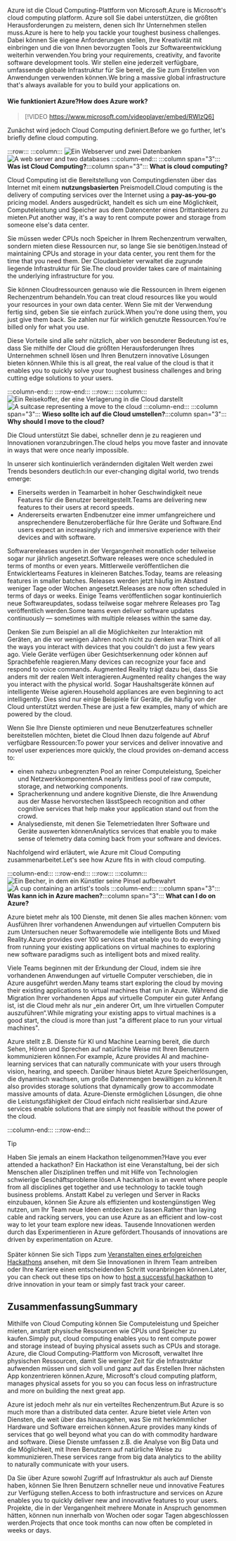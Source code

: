 <span data-ttu-id="3f97f-101">Azure ist die Cloud Computing-Plattform von Microsoft.</span><span class="sxs-lookup"><span data-stu-id="3f97f-101">Azure is Microsoft's cloud computing platform.</span></span> <span data-ttu-id="3f97f-102">Azure soll Sie dabei unterstützen, die größten Herausforderungen zu meistern, denen sich Ihr Unternehmen stellen muss.</span><span class="sxs-lookup"><span data-stu-id="3f97f-102">Azure is here to help you tackle your toughest business challenges.</span></span> <span data-ttu-id="3f97f-103">Dabei können Sie eigene Anforderungen stellen, Ihre Kreativität mit einbringen und die von Ihnen bevorzugten Tools zur Softwareentwicklung weiterhin verwenden.</span><span class="sxs-lookup"><span data-stu-id="3f97f-103">You bring your requirements, creativity, and favorite software development tools.</span></span> <span data-ttu-id="3f97f-104">Wir stellen eine jederzeit verfügbare, umfassende globale Infrastruktur für Sie bereit, die Sie zum Erstellen von Anwendungen verwenden können.</span><span class="sxs-lookup"><span data-stu-id="3f97f-104">We bring a massive global infrastructure that's always available for you to build your applications on.</span></span>

#### <a name="how-does-azure-work"></a><span data-ttu-id="3f97f-105">Wie funktioniert Azure?</span><span class="sxs-lookup"><span data-stu-id="3f97f-105">How does Azure work?</span></span>

> [!VIDEO https://www.microsoft.com/videoplayer/embed/RWlzQ6]

<span data-ttu-id="3f97f-106">Zunächst wird jedoch Cloud Computing definiert.</span><span class="sxs-lookup"><span data-stu-id="3f97f-106">Before we go further, let's briefly define cloud computing.</span></span>

:::row:::
  :::column:::
    <span data-ttu-id="3f97f-107">![Ein Webserver und zwei Datenbanken](../media/2-cloud-computing.png)</span><span class="sxs-lookup"><span data-stu-id="3f97f-107">![A web server and two databases](../media/2-cloud-computing.png)</span></span>
  :::column-end:::
    <span data-ttu-id="3f97f-108">:::column span="3"::: **Was ist Cloud Computing?**</span><span class="sxs-lookup"><span data-stu-id="3f97f-108">:::column span="3"::: **What is cloud computing?**</span></span>

<span data-ttu-id="3f97f-109">Cloud Computing ist die Bereitstellung von Computingdiensten über das Internet mit einem **nutzungsbasierten** Preismodell.</span><span class="sxs-lookup"><span data-stu-id="3f97f-109">Cloud computing is the delivery of computing services over the Internet using a **pay-as-you-go** pricing model.</span></span> <span data-ttu-id="3f97f-110">Anders ausgedrückt, handelt es sich um eine Möglichkeit, Computeleistung und Speicher aus dem Datencenter eines Drittanbieters zu mieten.</span><span class="sxs-lookup"><span data-stu-id="3f97f-110">Put another way, it's a way to rent compute power and storage from someone else's data center.</span></span>

<span data-ttu-id="3f97f-111">Sie müssen weder CPUs noch Speicher in Ihrem Rechenzentrum verwalten, sondern mieten diese Ressourcen nur, so lange Sie sie benötigen.</span><span class="sxs-lookup"><span data-stu-id="3f97f-111">Instead of maintaining CPUs and storage in your data center, you rent them for the time that you need them.</span></span> <span data-ttu-id="3f97f-112">Der Cloudanbieter verwaltet die zugrunde liegende Infrastruktur für Sie.</span><span class="sxs-lookup"><span data-stu-id="3f97f-112">The cloud provider takes care of maintaining the underlying infrastructure for you.</span></span>

<span data-ttu-id="3f97f-113">Sie können Cloudressourcen genauso wie die Ressourcen in Ihrem eigenen Rechenzentrum behandeln.</span><span class="sxs-lookup"><span data-stu-id="3f97f-113">You can treat cloud resources like you would your resources in your own data center.</span></span> <span data-ttu-id="3f97f-114">Wenn Sie mit der Verwendung fertig sind, geben Sie sie einfach zurück.</span><span class="sxs-lookup"><span data-stu-id="3f97f-114">When you're done using them, you just give them back.</span></span> <span data-ttu-id="3f97f-115">Sie zahlen nur für wirklich genutzte Ressourcen.</span><span class="sxs-lookup"><span data-stu-id="3f97f-115">You're billed only for what you use.</span></span>

<span data-ttu-id="3f97f-116">Diese Vorteile sind alle sehr nützlich, aber von besonderer Bedeutung ist es, dass Sie mithilfe der Cloud die größten Herausforderungen Ihres Unternehmen schnell lösen und Ihren Benutzern innovative Lösungen bieten können.</span><span class="sxs-lookup"><span data-stu-id="3f97f-116">While this is all great, the real value of the cloud is that it enables you to quickly solve your toughest business challenges and bring cutting edge solutions to your users.</span></span>

  :::column-end:::
:::row-end:::
:::row:::
  :::column:::
    <span data-ttu-id="3f97f-117">![Ein Reisekoffer, der eine Verlagerung in die Cloud darstellt](../media/2-why-cloud.png)</span><span class="sxs-lookup"><span data-stu-id="3f97f-117">![A suitcase representing a move to the cloud](../media/2-why-cloud.png)</span></span>
  :::column-end:::
    <span data-ttu-id="3f97f-118">:::column span="3"::: **Wieso sollte ich auf die Cloud umstellen?**</span><span class="sxs-lookup"><span data-stu-id="3f97f-118">:::column span="3"::: **Why should I move to the cloud?**</span></span>

<span data-ttu-id="3f97f-119">Die Cloud unterstützt Sie dabei, schneller denn je zu reagieren und Innovationen voranzubringen.</span><span class="sxs-lookup"><span data-stu-id="3f97f-119">The cloud helps you move faster and innovate in ways that were once nearly impossible.</span></span>

<span data-ttu-id="3f97f-120">In unserer sich kontinuierlich verändernden digitalen Welt werden zwei Trends besonders deutlich:</span><span class="sxs-lookup"><span data-stu-id="3f97f-120">In our ever-changing digital world, two trends emerge:</span></span>

* <span data-ttu-id="3f97f-121">Einerseits werden in Teamarbeit in hoher Geschwindigkeit neue Features für die Benutzer bereitgestellt.</span><span class="sxs-lookup"><span data-stu-id="3f97f-121">Teams are delivering new features to their users at record speeds.</span></span>
* <span data-ttu-id="3f97f-122">Andererseits erwarten Endbenutzer eine immer umfangreichere und ansprechendere Benutzeroberfläche für Ihre Geräte und Software.</span><span class="sxs-lookup"><span data-stu-id="3f97f-122">End users expect an increasingly rich and immersive experience with their devices and with software.</span></span>

<span data-ttu-id="3f97f-123">Softwarereleases wurden in der Vergangenheit monatlich oder teilweise sogar nur jährlich angesetzt.</span><span class="sxs-lookup"><span data-stu-id="3f97f-123">Software releases were once scheduled in terms of months or even years.</span></span> <span data-ttu-id="3f97f-124">Mittlerweile veröffentlichen die Entwicklerteams Features in kleineren Batches.</span><span class="sxs-lookup"><span data-stu-id="3f97f-124">Today, teams are releasing features in smaller batches.</span></span> <span data-ttu-id="3f97f-125">Releases werden jetzt häufig im Abstand weniger Tage oder Wochen angesetzt.</span><span class="sxs-lookup"><span data-stu-id="3f97f-125">Releases are now often scheduled in terms of days or weeks.</span></span> <span data-ttu-id="3f97f-126">Einige Teams veröffentlichen sogar kontinuierlich neue Softwareupdates, sodass teilweise sogar mehrere Releases pro Tag veröffentlich werden.</span><span class="sxs-lookup"><span data-stu-id="3f97f-126">Some teams even deliver software updates continuously &mdash; sometimes with multiple releases within the same day.</span></span>

<span data-ttu-id="3f97f-127">Denken Sie zum Beispiel an all die Möglichkeiten zur Interaktion mit Geräten, an die vor wenigen Jahren noch nicht zu denken war.</span><span class="sxs-lookup"><span data-stu-id="3f97f-127">Think of all the ways you interact with devices that you couldn't do just a few years ago.</span></span> <span data-ttu-id="3f97f-128">Viele Geräte verfügen über Gesichtserkennung oder können auf Sprachbefehle reagieren.</span><span class="sxs-lookup"><span data-stu-id="3f97f-128">Many devices can recognize your face and respond to voice commands.</span></span> <span data-ttu-id="3f97f-129">Augmented Reality trägt dazu bei, dass Sie anders mit der realen Welt interagieren.</span><span class="sxs-lookup"><span data-stu-id="3f97f-129">Augmented reality changes the way you interact with the physical world.</span></span> <span data-ttu-id="3f97f-130">Sogar Haushaltsgeräte können auf intelligente Weise agieren.</span><span class="sxs-lookup"><span data-stu-id="3f97f-130">Household appliances are even beginning to act intelligently.</span></span> <span data-ttu-id="3f97f-131">Dies sind nur einige Beispiele für Geräte, die häufig von der Cloud unterstützt werden.</span><span class="sxs-lookup"><span data-stu-id="3f97f-131">These are just a few examples, many of which are powered by the cloud.</span></span>

<span data-ttu-id="3f97f-132">Wenn Sie Ihre Dienste optimieren und neue Benutzerfeatures schneller bereitstellen möchten, bietet die Cloud Ihnen dazu folgende auf Abruf verfügbare Ressourcen:</span><span class="sxs-lookup"><span data-stu-id="3f97f-132">To power your services and deliver innovative and novel user experiences more quickly, the cloud provides on-demand access to:</span></span>

* <span data-ttu-id="3f97f-133">einen nahezu unbegrenzten Pool an reiner Computeleistung, Speicher und Netzwerkkomponenten</span><span class="sxs-lookup"><span data-stu-id="3f97f-133">A nearly limitless pool of raw compute, storage, and networking components.</span></span>
* <span data-ttu-id="3f97f-134">Spracherkennung und andere kognitive Dienste, die Ihre Anwendung aus der Masse hervorstechen lässt</span><span class="sxs-lookup"><span data-stu-id="3f97f-134">Speech recognition and other cognitive services that help make your application stand out from the crowd.</span></span>
* <span data-ttu-id="3f97f-135">Analysedienste, mit denen Sie Telemetriedaten Ihrer Software und Geräte auswerten können</span><span class="sxs-lookup"><span data-stu-id="3f97f-135">Analytics services that enable you to make sense of telemetry data coming back from your software and devices.</span></span>

<span data-ttu-id="3f97f-136">Nachfolgend wird erläutert, wie Azure mit Cloud Computing zusammenarbeitet.</span><span class="sxs-lookup"><span data-stu-id="3f97f-136">Let's see how Azure fits in with cloud computing.</span></span>

  :::column-end:::
:::row-end:::
:::row:::
  :::column:::
    <span data-ttu-id="3f97f-137">![Ein Becher, in dem ein Künstler seine Pinsel aufbewahrt](../media/2-azure.png)</span><span class="sxs-lookup"><span data-stu-id="3f97f-137">![A cup containing an artist's tools](../media/2-azure.png)</span></span>
  :::column-end:::
    <span data-ttu-id="3f97f-138">:::column span="3"::: **Was kann ich in Azure machen?**</span><span class="sxs-lookup"><span data-stu-id="3f97f-138">:::column span="3"::: **What can I do on Azure?**</span></span>

<span data-ttu-id="3f97f-139">Azure bietet mehr als 100 Dienste, mit denen Sie alles machen können: vom Ausführen Ihrer vorhandenen Anwendungen auf virtuellen Computern bis zum Untersuchen neuer Softwaremodelle wie intelligente Bots und Mixed Reality.</span><span class="sxs-lookup"><span data-stu-id="3f97f-139">Azure provides over 100 services that enable you to do everything from running your existing applications on virtual machines to exploring new software paradigms such as intelligent bots and mixed reality.</span></span>

<span data-ttu-id="3f97f-140">Viele Teams beginnen mit der Erkundung der Cloud, indem sie ihre vorhandenen Anwendungen auf virtuelle Computer verschieben, die in Azure ausgeführt werden.</span><span class="sxs-lookup"><span data-stu-id="3f97f-140">Many teams start exploring the cloud by moving their existing applications to virtual machines that run in Azure.</span></span> <span data-ttu-id="3f97f-141">Während die Migration Ihrer vorhandenen Apps auf virtuelle Computer ein guter Anfang ist, ist die Cloud mehr als nur „ein anderer Ort, um Ihre virtuellen Computer auszuführen“.</span><span class="sxs-lookup"><span data-stu-id="3f97f-141">While migrating your existing apps to virtual machines is a good start, the cloud is more than just "a different place to run your virtual machines".</span></span>

<span data-ttu-id="3f97f-142">Azure stellt z.B. Dienste für KI und Machine Learning bereit, die durch Sehen, Hören und Sprechen auf natürliche Weise mit Ihren Benutzern kommunizieren können.</span><span class="sxs-lookup"><span data-stu-id="3f97f-142">For example, Azure provides AI and machine-learning services that can naturally communicate with your users through vision, hearing, and speech.</span></span> <span data-ttu-id="3f97f-143">Darüber hinaus bietet Azure Speicherlösungen, die dynamisch wachsen, um große Datenmengen bewältigen zu können.</span><span class="sxs-lookup"><span data-stu-id="3f97f-143">It also provides storage solutions that dynamically grow to accommodate massive amounts of data.</span></span> <span data-ttu-id="3f97f-144">Azure-Dienste ermöglichen Lösungen, die ohne die Leistungsfähigkeit der Cloud einfach nicht realisierbar sind.</span><span class="sxs-lookup"><span data-stu-id="3f97f-144">Azure services enable solutions that are simply not feasible without the power of the cloud.</span></span>

  :::column-end:::
:::row-end:::

> [!TIP]
> <span data-ttu-id="3f97f-145">Haben Sie jemals an einem Hackathon teilgenommen?</span><span class="sxs-lookup"><span data-stu-id="3f97f-145">Have you ever attended a hackathon?</span></span> <span data-ttu-id="3f97f-146">Ein Hackathon ist eine Veranstaltung, bei der sich Menschen aller Disziplinen treffen und mit Hilfe von Technologien schwierige Geschäftsprobleme lösen.</span><span class="sxs-lookup"><span data-stu-id="3f97f-146">A hackathon is an event where people from all disciplines get together and use technology to tackle tough business problems.</span></span> <span data-ttu-id="3f97f-147">Anstatt Kabel zu verlegen und Server in Racks einzubauen, können Sie Azure als effizienten und kostengünstigen Weg nutzen, um Ihr Team neue Ideen entdecken zu lassen.</span><span class="sxs-lookup"><span data-stu-id="3f97f-147">Rather than laying cable and racking servers, you can use Azure as an efficient and low-cost way to let your team explore new ideas.</span></span> <span data-ttu-id="3f97f-148">Tausende Innovationen werden durch das Experimentieren in Azure gefördert.</span><span class="sxs-lookup"><span data-stu-id="3f97f-148">Thousands of innovations are driven by experimentation on Azure.</span></span><br><br><span data-ttu-id="3f97f-149">Später können Sie sich Tipps zum [Veranstalten eines erfolgreichen Hackathons](https://blogs.msdn.microsoft.com/uk_faculty_connection/2017/06/19/hosting-and-performing-hackathons/?azure-portal=true) ansehen, mit dem Sie Innovationen in Ihrem Team antreiben oder Ihre Karriere einen entscheidenden Schritt voranbringen können.</span><span class="sxs-lookup"><span data-stu-id="3f97f-149">Later, you can check out these tips on how to [host a successful hackathon](https://blogs.msdn.microsoft.com/uk_faculty_connection/2017/06/19/hosting-and-performing-hackathons/?azure-portal=true) to drive innovation in your team or simply fast track your career.</span></span>

## <a name="summary"></a><span data-ttu-id="3f97f-150">Zusammenfassung</span><span class="sxs-lookup"><span data-stu-id="3f97f-150">Summary</span></span>

<span data-ttu-id="3f97f-151">Mithilfe von Cloud Computing können Sie Computeleistung und Speicher mieten, anstatt physische Ressourcen wie CPUs und Speicher zu kaufen.</span><span class="sxs-lookup"><span data-stu-id="3f97f-151">Simply put, cloud computing enables you to rent compute power and storage instead of buying physical assets such as CPUs and storage.</span></span> <span data-ttu-id="3f97f-152">Azure, die Cloud Computing-Plattform von Microsoft, verwaltet Ihre physischen Ressourcen, damit Sie weniger Zeit für die Infrastruktur aufwenden müssen und sich voll und ganz auf das Erstellen Ihrer nächsten App konzentrieren können.</span><span class="sxs-lookup"><span data-stu-id="3f97f-152">Azure, Microsoft's cloud computing platform, manages physical assets for you so you can focus less on infrastructure and more on building the next great app.</span></span>

<span data-ttu-id="3f97f-153">Azure ist jedoch mehr als nur ein verteiltes Rechenzentrum.</span><span class="sxs-lookup"><span data-stu-id="3f97f-153">But Azure is so much more than a distributed data center.</span></span> <span data-ttu-id="3f97f-154">Azure bietet viele Arten von Diensten, die weit über das hinausgehen, was Sie mit herkömmlicher Hardware und Software erreichen können.</span><span class="sxs-lookup"><span data-stu-id="3f97f-154">Azure provides many kinds of services that go well beyond what you can do with commodity hardware and software.</span></span> <span data-ttu-id="3f97f-155">Diese Dienste umfassen z.B. die Analyse von Big Data und die Möglichkeit, mit Ihren Benutzern auf natürliche Weise zu kommunizieren.</span><span class="sxs-lookup"><span data-stu-id="3f97f-155">These services range from big data analytics to the ability to naturally communicate with your users.</span></span>

<span data-ttu-id="3f97f-156">Da Sie über Azure sowohl Zugriff auf Infrastruktur als auch auf Dienste haben, können Sie Ihren Benutzern schneller neue und innovative Features zur Verfügung stellen.</span><span class="sxs-lookup"><span data-stu-id="3f97f-156">Access to both infrastructure and services on Azure enables you to quickly deliver new and innovative features to your users.</span></span> <span data-ttu-id="3f97f-157">Projekte, die in der Vergangenheit mehrere Monate in Anspruch genommen hätten, können nun innerhalb von Wochen oder sogar Tagen abgeschlossen werden.</span><span class="sxs-lookup"><span data-stu-id="3f97f-157">Projects that once took months can now often be completed in weeks or days.</span></span>
